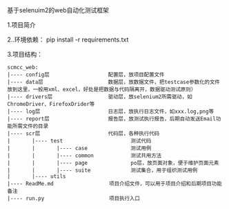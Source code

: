 基于selenuim2的web自动化测试框架

1.项目简介



2..环境依赖：
pip install -r requirements.txt


3.项目结构：

    scmcc_web:
    |---- config层                   配置层，放项目配置文件
    |---- data层                     数据层，放数据文件，把testcase参数化的文件放到这里，一般用xml、excel，好处是把数据与代码隔离开，数据驱动测试原则）
    |---- drivers层                  驱动层，放selenium2所需驱动，如ChromeDriver、FirefoxDrider等
    |---- log层                      日志层，放执行日志文件，如xxx.log,png等
    |---- report层                   报告层，放测试执行报告，后期自动发送Email功能所需文件的目录
    |---- scr层                      代码层，各种执行代码
    |       |---- test                      测试代码
    |       |       |---- case              测试用例
    |       |       |---- common            测试共用方法
    |       |       |---- page              po层，放页面对象，便于维护页面元素
    |       |       |---- suite             测试集合，用于组织测试用例
    |       |---- utils
    |---- ReadMe.md                  项目介绍文件，可以用于项目介绍和后期项目功能备注
    |---- run.py                     项目执行入口
